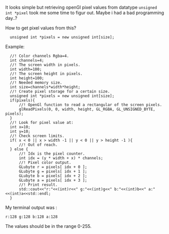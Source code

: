 It looks simple but retrieving openGl pixel values from datatype `unsigned int *pixel` took me some time to figur out.
Maybe i had a bad programming day..?

How to get pixel values from this?

      unsigned int *pixels = new unsigned int[size];

Example:

      //! Color channels Rgba=4.
      int channels=4;
      //! The screen width in pixels.
      int width=100;
      //! The screen height in pixels.
      int height=100;
      //! Needed memory size.
      int size=channels*width*height;
      //! Create pixel storage for a certain size.
      unsigned int *pixels = new unsigned int[size];
      if(pixels){
          //! OpenGl function to read a rectangular of the screen pixels.
          glReadPixels(0, 0, width, height, GL_RGBA, GL_UNSIGNED_BYTE, pixels);
      }
      //! Look for pixel value at:
      int x=10;
      int y=10;
      //! Check screen limits.
      if( x < 0 || x > width -1 || y < 0 || y > height -1 ){
          //! Out of reach.
      } else {
          //! Idx is the pixel counter.
          int idx = (y * width + x) * channels;
          //! Pixel color output.
          GLubyte r = pixels[ idx + 0 ];
          GLubyte g = pixels[ idx + 1 ];
          GLubyte b = pixels[ idx + 2 ];
          GLubyte a = pixels[ idx + 3 ];
          //! Print result.
          std::cout<<"r:"<<(int)r<<" g:"<<(int)g<<" b:"<<(int)b<<" a:"<<(int)a<<std::endl;
      }
      
My terminal output was :

    r:128 g:128 b:128 a:128
    
The values should be in the range 0-255.    
                

